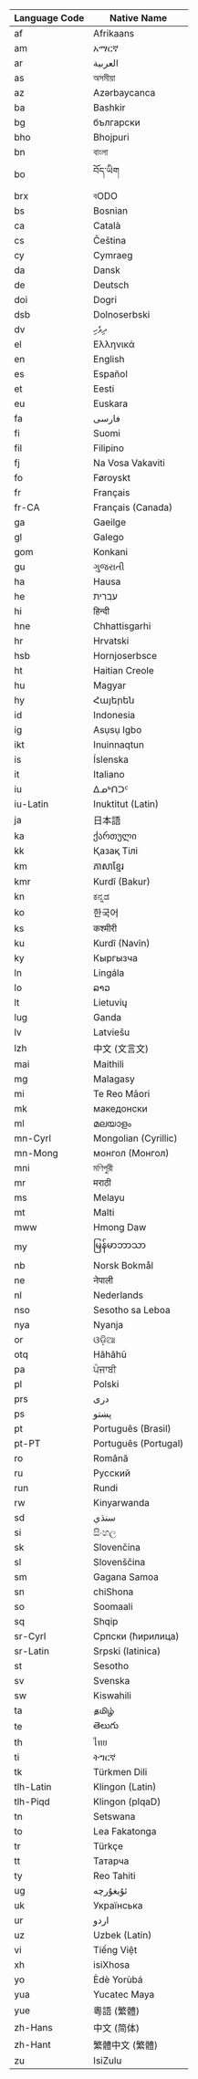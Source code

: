 | Language Code | Native Name          |
|---------------|----------------------|
| af            | Afrikaans            |
| am            | አማርኛ               |
| ar            | العربية              |
| as            | অসমীয়া              |
| az            | Azərbaycanca         |
| ba            | Bashkir              |
| bg            | български            |
| bho           | Bhojpuri             |
| bn            | বাংলা                |
| bo            | བོད་ཡིག           |
| brx           | বODO                 |
| bs            | Bosnian              |
| ca            | Català               |
| cs            | Čeština              |
| cy            | Cymraeg              |
| da            | Dansk                |
| de            | Deutsch              |
| doi           | Dogri                |
| dsb           | Dolnoserbski         |
| dv            | ދިވެހި               |
| el            | Ελληνικά             |
| en            | English              |
| es            | Español              |
| et            | Eesti                |
| eu            | Euskara              |
| fa            | فارسی                |
| fi            | Suomi                |
| fil           | Filipino             |
| fj            | Na Vosa Vakaviti     |
| fo            | Føroyskt             |
| fr            | Français             |
| fr-CA         | Français (Canada)    |
| ga            | Gaeilge              |
| gl            | Galego               |
| gom           | Konkani              |
| gu            | ગુજરાતી              |
| ha            | Hausa                |
| he            | עברית                |
| hi            | हिन्दी               |
| hne           | Chhattisgarhi        |
| hr            | Hrvatski             |
| hsb           | Hornjoserbsce        |
| ht            | Haitian Creole       |
| hu            | Magyar               |
| hy            | Հայերեն              |
| id            | Indonesia            |
| ig            | Asụsụ Igbo           |
| ikt           | Inuinnaqtun          |
| is            | Íslenska             |
| it            | Italiano             |
| iu            | ᐃᓄᒃᑎᑐᑦ             |
| iu-Latin      | Inuktitut (Latin)    |
| ja            | 日本語               |
| ka            | ქართული             |
| kk            | Қазақ Тілі          |
| km            | ភាសាខ្មែរ           |
| kmr           | Kurdî (Bakur)        |
| kn            | ಕನ್ನಡ                |
| ko            | 한국어               |
| ks            | कश्मीरी              |
| ku            | Kurdî (Navîn)        |
| ky            | Кыргызча             |
| ln            | Lingála              |
| lo            | ລາວ                 |
| lt            | Lietuvių             |
| lug           | Ganda                |
| lv            | Latviešu             |
| lzh           | 中文 (文言文)        |
| mai           | Maithili             |
| mg            | Malagasy             |
| mi            | Te Reo Māori         |
| mk            | македонски           |
| ml            | മലയാളം             |
| mn-Cyrl       | Mongolian (Cyrillic) |
| mn-Mong       | монгол (Монгол)      |
| mni           | মণিপুরী              |
| mr            | मराठी                |
| ms            | Melayu               |
| mt            | Malti                |
| mww           | Hmong Daw            |
| my            | မြန်မာဘာသာ          |
| nb            | Norsk Bokmål         |
| ne            | नेपाली               |
| nl            | Nederlands           |
| nso           | Sesotho sa Leboa     |
| nya           | Nyanja               |
| or            | ଓଡ଼ିଆ               |
| otq           | Hãhãhũ               |
| pa            | ਪੰਜਾਬੀ              |
| pl            | Polski               |
| prs           | دری                  |
| ps            | پښتو                 |
| pt            | Português (Brasil)   |
| pt-PT         | Português (Portugal) |
| ro            | Română               |
| ru            | Русский              |
| run           | Rundi                |
| rw            | Kinyarwanda          |
| sd            | سنڌي                 |
| si            | සිංහල               |
| sk            | Slovenčina           |
| sl            | Slovenščina          |
| sm            | Gagana Samoa         |
| sn            | chiShona             |
| so            | Soomaali             |
| sq            | Shqip                |
| sr-Cyrl       | Српски (ћирилица)   |
| sr-Latin      | Srpski (latinica)    |
| st            | Sesotho              |
| sv            | Svenska              |
| sw            | Kiswahili            |
| ta            | தமிழ்               |
| te            | తెలుగు               |
| th            | ไทย                  |
| ti            | ትግርኛ              |
| tk            | Türkmen Dili         |
| tlh-Latin     | Klingon (Latin)      |
| tlh-Piqd      | Klingon (pIqaD)      |
| tn            | Setswana             |
| to            | Lea Fakatonga        |
| tr            | Türkçe               |
| tt            | Татарча              |
| ty            | Reo Tahiti           |
| ug            | ئۇيغۇرچە             |
| uk            | Українська            |
| ur            | اردو                 |
| uz            | Uzbek (Latin)        |
| vi            | Tiếng Việt           |
| xh            | isiXhosa             |
| yo            | Èdè Yorùbá           |
| yua           | Yucatec Maya         |
| yue           | 粵語 (繁體)         |
| zh-Hans       | 中文 (简体)         |
| zh-Hant       | 繁體中文 (繁體)     |
| zu            | IsiZulu              |